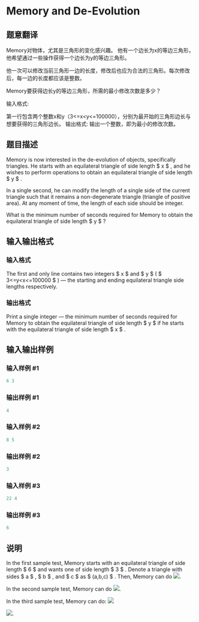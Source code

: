 # Memory and De-Evolution

## 题意翻译

Memory对物体，尤其是三角形的变化感兴趣。 他有一个边长为x的等边三角形，他希望通过一些操作获得一个边长为y的等边三角形。

他一次可以修改当前三角形一边的长度，修改后也应为合法的三角形。每次修改后，每一边的长度都应该是整数。

Memory要获得边长y的等边三角形，所需的最小修改次数是多少？

输入格式:

第一行包含两个整数x和y（3<=x<y<=100000），分别为最开始的三角形边长与想要获得的三角形边长。 输出格式: 输出一个整数，即为最小的修改次数。

## 题目描述

Memory is now interested in the de-evolution of objects, specifically triangles. He starts with an equilateral triangle of side length $ x $ , and he wishes to perform operations to obtain an equilateral triangle of side length $ y $ .

In a single second, he can modify the length of a single side of the current triangle such that it remains a non-degenerate triangle (triangle of positive area). At any moment of time, the length of each side should be integer.

What is the minimum number of seconds required for Memory to obtain the equilateral triangle of side length $ y $ ?

## 输入输出格式

### 输入格式

The first and only line contains two integers $ x $ and $ y $ ( $ 3<=y&lt;x<=100000 $ ) — the starting and ending equilateral triangle side lengths respectively.

### 输出格式

Print a single integer — the minimum number of seconds required for Memory to obtain the equilateral triangle of side length $ y $ if he starts with the equilateral triangle of side length $ x $ .

## 输入输出样例

### 输入样例 #1

```cpp
6 3

```
### 输出样例 #1

```cpp
4

```
### 输入样例 #2

```cpp
8 5

```
### 输出样例 #2

```cpp
3

```
### 输入样例 #3

```cpp
22 4

```
### 输出样例 #3

```cpp
6

```
## 说明

In the first sample test, Memory starts with an equilateral triangle of side length $ 6 $ and wants one of side length $ 3 $ . Denote a triangle with sides $ a $ , $ b $ , and $ c $ as $ (a,b,c) $ . Then, Memory can do ![](https://cdn.luogu.com.cn/upload/vjudge_pic/CF712C/02dc9f273b062fc08e50f56d157590c1a8704a6d.png).

In the second sample test, Memory can do ![](https://cdn.luogu.com.cn/upload/vjudge_pic/CF712C/d3fd12d8941be4a8d2b20f8d1979e4399cf5d0bd.png).

In the third sample test, Memory can do: ![](https://cdn.luogu.com.cn/upload/vjudge_pic/CF712C/00332e5e5c2d4d98f0334748682d4c694d544864.png)

![](https://cdn.luogu.com.cn/upload/vjudge_pic/CF712C/1e2ecb82dc99142c860992dd686893771d9fd7dd.png).

